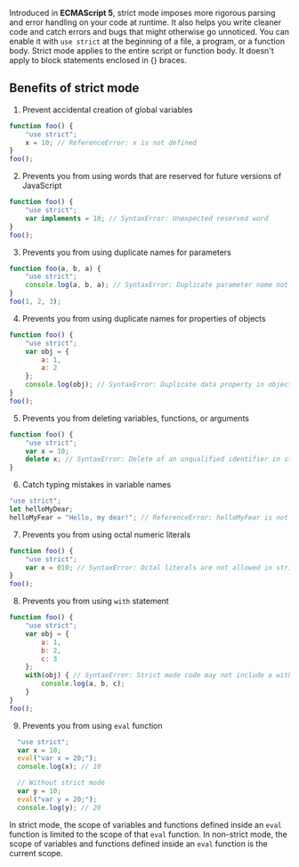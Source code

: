 Introduced in __ECMAScript 5__, strict mode imposes more rigorous parsing and error handling on your code at runtime. It also helps you write cleaner code and catch errors and bugs that might otherwise go unnoticed.
You can enable it with `use strict` at the beginning of a file, a program, or a function body. Strict mode applies to the entire script or function body. It doesn't apply to block statements enclosed in {} braces.

## Benefits of strict mode
1. Prevent accidental creation of global variables
  ```javascript
  function foo() {
      "use strict";
      x = 10; // ReferenceError: x is not defined
  }
  foo();
  ```

2. Prevents you from using words that are reserved for future versions of JavaScript
  ```javascript
  function foo() {
      "use strict";
      var implements = 10; // SyntaxError: Unexpected reserved word
  }
  foo();
  ```

3. Prevents you from using duplicate names for parameters
  ```javascript
  function foo(a, b, a) {
      "use strict";
      console.log(a, b, a); // SyntaxError: Duplicate parameter name not allowed in this context
  }
  foo(1, 2, 3);
  ```

4. Prevents you from using duplicate names for properties of objects
  ```javascript
  function foo() {
      "use strict";
      var obj = {
          a: 1,
          a: 2
      };
      console.log(obj); // SyntaxError: Duplicate data property in object literal not allowed in strict mode
  }
  foo();
  ```

5. Prevents you from deleting variables, functions, or arguments
  ```javascript 
  function foo() {
      "use strict";
      var x = 10;
      delete x; // SyntaxError: Delete of an unqualified identifier in strict mode.
  }
  ```
6. Catch typing mistakes in variable names
  ```javascript
  "use strict";
  let helloMyDear;
  helloMyFear = "Hello, my dear!"; // ReferenceError: helloMyFear is not defined
  ```

7. Prevents you from using octal numeric literals
  ```javascript
  function foo() {
      "use strict";
      var x = 010; // SyntaxError: Octal literals are not allowed in strict mode.
  }
  foo();
  ```

8. Prevents you from using `with` statement
  ```javascript
  function foo() {
      "use strict";
      var obj = {
          a: 1,
          b: 2,
          c: 3
      };
      with(obj) { // SyntaxError: Strict mode code may not include a with statement
          console.log(a, b, c);
      }
  }
  foo();
  ```

9. Prevents you from using `eval` function
  ```javascript
    "use strict";
    var x = 10;
    eval("var x = 20;"); 
    console.log(x); // 10

    // Without strict mode
    var y = 10;
    eval("var y = 20;"); 
    console.log(y); // 20
  ```

In strict mode, the scope of variables and functions defined inside an `eval` function is limited to the scope of that `eval` function. In non-strict mode, the scope of variables and functions defined inside an `eval` function is the current scope.






